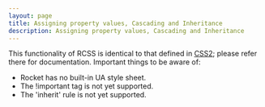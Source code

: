 ```yaml
---
layout: page
title: Assigning property values, Cascading and Inheritance
description: Assigning property values, Cascading and Inheritance
---
```


This functionality of RCSS is identical to that defined in [CSS2](http://www.w3.org/TR/REC-CSS2/cascade.html); please refer there for documentation. Important things to be aware of:

* Rocket has no built-in UA style sheet.
* The !important tag is not yet supported.
* The 'inherit' rule is not yet supported. 

